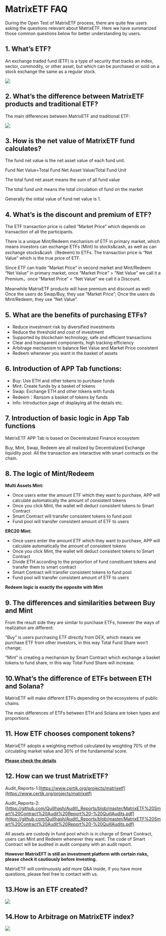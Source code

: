 # MatrixETF FAQ

During the Open Test of MatrixETF process, there are quite few users asking the questions relevant about MatrixETF. Here we have summarized those common questions below for better understanding by users.

## 1. What’s ETF? <a href="#d615" id="d615"></a>

An exchange traded fund (ETF) is a type of security that tracks an index, sector, commodity, or other asset, but which can be purchased or sold on a stock exchange the same as a regular stock.

![](<../.gitbook/assets/image (2) (1) (1) (1).png>)

## 2. **What’s the difference between MatrixETF products and traditional ETF?** <a href="#02fc" id="02fc"></a>

The main differences between MatrixETF and traditional ETF:

![](<../.gitbook/assets/image (1).png>)

## 3. How is the net value of MatrixETF fund calculates? <a href="#fcbd" id="fcbd"></a>

The fund net value is the net asset value of each fund unit.

Fund Net Value=Total Fund Net Asset Value/Total Fund Unit

The total fund net asset means the sum of all fund value

The total fund unit means the total circulation of fund on the market

Generally the initial value of fund net value is 1.

## 4. What’s is the discount and premium of ETF? <a href="#f5d7" id="f5d7"></a>

The ETF transaction price is called “Market Price” which depends on transaction of all the participants.

There is a unique Mint/Redeem mechanism of ETF in primary market, which means investors can exchange ETFs (Mint) to stocks\&cash, as well as can exchange stocks\&cash（Redeem) to ETFs. The transaction price is “Net Value” which is the true price of ETF.

Since ETF can trade “Market Price” in second market and Mint/Redeem “Net Value” in primary market, once “Market Price” > “Net Value” we call it a Premium，once “Market Price” < “Net Value” we call it a Discount.

Meanwhile MatrixETF products will have premium and discount as well: Once the users do Swap/Buy, they use “Market Price”; Once the users do Mint/Redeem, they use “Net Value”.

## 5. What are the benefits of purchasing ETFs? <a href="#dacb" id="dacb"></a>

* Reduce investment risk by diversified investments
* Reduce the threshold and cost of investment
* Supported by blockchain technology, safe and efficient transactions
* Clear and transparent components, high tracking efficiency
* Arbitrage mechanism to balance Net Value and Market Price consistent
* Redeem whenever you want in the basket of assets

## 6. Introduction of APP Tab functions: <a href="#877b" id="877b"></a>

* Buy: Use ETH and other tokens to purchase funds
* Mint: Create funds by a basket of tokens
* Swap: Exchange ETH and other tokens with funds
* Redeem：Ransom a basket of tokens by funds
* Info: Introduction page of displaying all the details etc.

## 7. Introduction of basic logic in App Tab functions <a href="#1372" id="1372"></a>

MatrixETF APP Tab is based on Decentralized Finance ecosystem

Buy, Mint, Swap, Redeem are all realized by Decentralized Exchange liquidity pool. All the transaction are interactive with smart contracts on the chain.

## 8. The logic of Mint/Redeem <a href="#88dc" id="88dc"></a>

**Multi Assets Mint:**

* Once users enter the amount ETF which they want to purchase, APP will calculate automatically the amount of consistent tokens
* Once you click Mint, the wallet will deduct consistent tokens to Smart Contract
* Smart Contract will transfer consistent tokens to fund pool
* Fund pool will transfer consistent amount of ETF to users

**ERC20 Mint:**

* Once users enter the amount ETF which they want to purchase, APP will calculate automatically the amount of consistent tokens
* Once you click Mint, the wallet will deduct consistent tokens to Smart Contract
* Divide ETH according to the proportion of fund constituent tokens and transfer them to smart contract
* Smart Contract will transfer consistent tokens to fund pool
* Fund pool will transfer consistent amount of ETF to users

**Redeem logic is exactly the opposite with Mint**

## 9. The differences and similarities between Buy and Mint <a href="#78be" id="78be"></a>

From the result side they are similar to purchase ETFs, however the ways of realization are different:

“Buy” is users purchasing ETF directly from DEX, which means we purchase ETF from other investors, in this way Total Fund Share won’t change;

“Mint” is creating a mechanism by Smart Contract which exchange a basket tokens to fund share, in this way Total Fund Share will increase.

## 10.What’s the difference of ETFs between ETH and Solana? <a href="#d785" id="d785"></a>

MatrixETF will make different ETFs depending on the ecosystems of public chains.

The main differences of ETFs between ETH and Solana are token types and proportions.

## 11. How ETF chooses component tokens? <a href="#e888" id="e888"></a>

MatrixETF adopts a weighting method calculated by weighting 70% of the circulating market value and 30% of the fundamental score.

[**Please check the details**](https://docs.matrixetf.finance/products/matrix-defi-index-set-mdi)

## 12. How can we trust MatrixETF? <a href="#4fc2" id="4fc2"></a>

Audit\_Reports-1:[https://www.certik.org/projects/matrixetf](https://www.certik.org/projects/matrixetf)

Audit\_Reports-2:[https://github.com/Quillhash/Audit\_Reports/blob/master/MatrixETF%20Smart%20Contract%20Audit%20Report%20-%20QuillAudits.pdf](https://github.com/Quillhash/Audit\_Reports/blob/master/MatrixETF%20Smart%20Contract%20Audit%20Report%20-%20QuillAudits.pdf)

All assets are custody in fund pool which is in charge of Smart Contract, users can Mint and Redeem whenever they want. The code of Smart Contract will be audited in audit company with an audit report.

**However MatrixEFT is still an investment platform with certain risks, please check it cautiously before investing.**

MatrixETF will continuously add more Q\&A inside, if you have more questions, please feel free to contact with us.

## 13.How is an ETF created?

![](<../.gitbook/assets/image (3) (1).png>)

## 14.How  to Arbitrage on MatrixETF index?

![](<../.gitbook/assets/image (3).png>)

